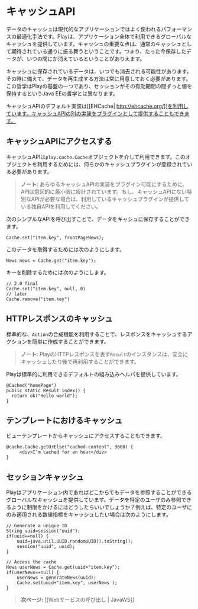 <!--translated-->
<!--
# The Play cache API
-->
# キャッシュAPI

<!--
Caching data is a typical optimization in modern applications, and so Play provides a global cache. An important point about the cache is that it behaves just like a cache should: the data you just stored may just go missing.
-->
データのキャッシュは現代的なアプリケーションではよく使われるパフォーマンスの最適化手法です。Playは、アプリケーション全体で利用できるグローバルなキャッシュを提供しています。キャッシュの重要な点は、通常のキャッシュとして期待されている通りに振る舞うということです。つまり、たった今保存したデータが、いつの間にか消えているということがありえます。

<!--
For any data stored in the cache, a regeneration strategy needs to be put in place in case the data goes missing. This philosophy is one of the fundamentals behind Play, and is different from Java EE, where the session is expected to retain values throughout its lifetime. 
-->
キャッシュに保存されているデータは、いつでも消去される可能性があります。その時に備えて、データを再生成する方法は常に用意しておく必要があります。この哲学はPlayの基盤の一つであり、セッションがその有効期間の間ずっと値を保持するというJava EEの哲学とは異なります。

<!--
The default implementation of the cache API uses [[EHCache| http://ehcache.org/]]. You can also provide your own implementation via a plugin.
-->
キャッシュAPIのデフォルト実装は[[EHCache| http://ehcache.org/]]を利用しています。キャッシュAPIの別の実装をプラグインとして提供することもできます。

<!--
## Accessing the Cache API
-->
## キャッシュAPIにアクセスする

<!--
The cache API is provided by the `play.cache.Cache` object. This requires a cache plugin to be registered.
-->
キャッシュAPIは`play.cache.Cache`オブジェクトを介して利用できます。このオブジェクトを利用するためには、何らかのキャッシュプラグインが登録されている必要があります。

<!--
> **Note:** The API is intentionally minimal to allow various implementations to be plugged in. If you need a more specific API, use the one provided by your Cache plugin.
-->
> **ノート:** あらゆるキャッシュAPIの実装をプラグイン可能にするために、APIは意図的に最小限に設計されています。もし、キャッシュAPIにない特別なAPIが必要な場合は、利用しているキャッシュプラグインが提供している独自APIを利用してください。

<!--
Using this simple API you can store data in the cache:
-->
次のシンプルなAPIを呼び出すことで、データをキャシュに保存することができます。

```
Cache.set("item.key", frontPageNews);
```

<!--
You can retrieve the data later:
-->
このデータを取得するためには次のようにします。

```
News news = Cache.get("item.key");
```

<!--
How to remove the key is as follows.
-->
キーを削除するためには次のようにします。

```
// 2.0 final
Cache.set("item.key", null, 0)
// later
Cache.remove("item.key")

```

<!--
## Caching HTTP responses
-->
## HTTPレスポンスのキャッシュ

<!--
You can easily create a smart cached action using standard `Action` composition. 

> **Note:** Play HTTP `Result` instances are safe to cache and reuse later.

Play provides a default built-in helper for the standard case:
-->
標準的な、`Action`の合成機能を利用することで、レスポンスをキャッシュするアクションを簡単に作成することができます。

> **ノート:** PlayのHTTPレスポンスを表す`Result`のインスタンスは、安全にキャッシュしたり後で再利用することができます。

Playは標準的に利用できるデフォルトの組み込みヘルパを提供しています。


```
@Cached("homePage")
public static Result index() {
  return ok("Hello world");
}
```

<!--
## Caching in templates  
-->
## テンプレートにおけるキャッシュ

<!--
You may also access the cache from a view template.
-->
ビューテンプレートからキャッシュにアクセスすることもできます。

```
@cache.Cache.getOrElse("cached-content", 3600) {
     <div>I’m cached for an hour</div>
}
```

<!--
## Session cache
-->
## セッションキャッシュ

<!--
Play provides a global cache, whose data are visible to anybody. How would one restrict visibility to a given user? For instance you may want to cache metrics that only apply to a given user.
-->
Playはアプリケーション内であればどこからでもデータを参照することができるグローバルなキャッシュを提供しています。データを特定のユーザのみ参照できるように制限をかけるにはどうしたらいいでしょうか？例えば、特定のユーザにのみ適用される数値指標をキャッシュしたい場合は次のようにします。

```
// Generate a unique ID
String uuid=session("uuid");
if(uuid==null) {
	uuid=java.util.UUID.randomUUID().toString();
	session("uuid", uuid);
}

// Access the cache
News userNews = Cache.get(uuid+"item.key");
if(userNews==null) {
	userNews = generateNews(uuid);
	Cache.set(uuid+"item.key", userNews );
}
```

<!--
> **Next:** [[Calling web services | JavaWS]]
-->
> **次ページ:** [[Webサービスの呼び出し | JavaWS]]
